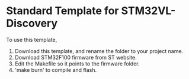 Standard Template for STM32VL-Discovery
====================================================

To use this template,

1. Download this template, and rename the folder to your project name.
2. Download STM32F100 firmware from ST website.
3. Edit the Makefile so it points to the firmware folder.
4. 'make burn' to compile and flash.
